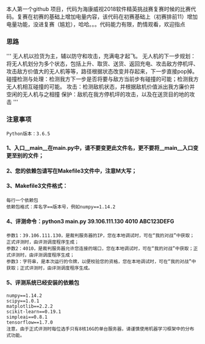 本人第一个github 项目，代码为海康威视2018软件精英挑战赛复赛时候的比赛代码。复赛在初赛的基础上增加电量内容，该代码在初赛基础上（初赛排前11）增加电量功能，没进复赛（尴尬），哈哈。。。代码能力有限，酌情观看，欢迎指点

### 思路
'''
无人机以捡货为主，辅以防守和攻击，充满电才起飞。
无人机的下一步规划：将无人机划分为多个状态，包括上升、取货、送货、返回充电、攻击敌方停机坪、攻击敌方价值大的无人机等等，路径根据状态改变并存起来，下一步直接pop掉。
碰撞检测与处理：检测我方下一步是否将要与敌方当前步有碰撞的可能；检测我方无人机相互碰撞的可能。
攻击：检测敌机状态，并根据敌机价值派出我方廉价并空闲的无人机与之相撞
保护：敌机在我方停机坪的攻击，以及在送货目的地的攻击
'''

### 注意事项
```
Python版本：3.6.5
```
#### 1、入口__main__在main.py中，请不要变更此文件名，更不要将__main__入口变更至别的文件；
#### 2、您的依赖包请写在Makefile3文件中，注意M大写；
#### 3、Makefile3文件格式：
```
每行一个依赖包
依赖包格式：库名字==版本号，例如numpy==1.14.2
```
#### 4、评测命令：python3 main.py 39.106.111.130 4010 ABC123DEFG
```
参数1：39.106.111.130，是裁判服务器的IP，您在本地调试时，可在“我的对战”中获取；正式评测时，由评测调度程序生成；
参数2：4010，是裁判服务器允许您连接的端口，您在本地调试时，可在“我的对战”中获取；正式评测时，由评测调度程序生成；
参数3：字符串，是本次运行的令牌，以便校验您的资格，您在本地调试时，可在“我的对战”中获取；正式评测时，由评测调度程序生成。
```
#### 5、评测系统已经安装的依赖包
```
numpy==1.14.2
scipy==1.0.1
matplotlib==2.2.2
scikit-learn==0.19.1
simpleai==0.8.1
tensorflow==1.7.0
注意，由于正式评测时每位选手只有8核16G的单台服务器，请谨慎使用机器学习框架中的分布式功能。
```
